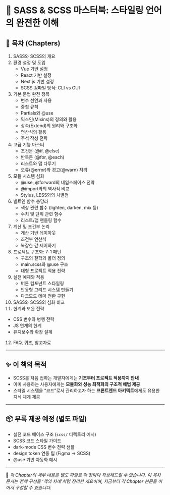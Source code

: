 # 📖 SASS & SCSS 마스터북: 스타일링 언어의 완전한 이해

## 📘 목차 (Chapters)

1. SASS와 SCSS의 개요
2. 환경 설정 및 도입
   - Vue 기반 설정
   - React 기반 설정
   - Next.js 기반 설정
   - SCSS 컴파일 방식: CLI vs GUI
3. 기본 문법 완전 정복
   - 변수 선언과 사용
   - 중첩 규칙
   - Partials와 @use
   - 믹스인(Mixins)의 정의와 활용
   - 상속(Extend)의 원리와 구조화
   - 연산식의 활용
   - 주석 작성 전략
4. 고급 기능 마스터
   - 조건문 (@if, @else)
   - 반복문 (@for, @each)
   - 리스트와 맵 다루기
   - 오류(@error)와 경고(@warn) 처리
5. 모듈 시스템 심화
   - @use, @forward의 네임스페이스 전략
   - @import와의 역사적 비교
   - Stylus, LESS와의 차별점
6. 빌트인 함수 총망라
   - 색상 관련 함수 (lighten, darken, mix 등)
   - 수치 및 단위 관련 함수
   - 리스트/맵 핸들링 함수
7. 계산 및 조건부 논리
   - 계산 기반 레이아웃
   - 조건부 연산식
   - 복잡한 값 제어하기
8. 프로젝트 구조화: 7-1 패턴
   - 구조의 철학과 폴더 정의
   - main.scss와 @use 구조
   - 대형 프로젝트 적용 전략
9. 실전 예제와 적용
   - 버튼 컴포넌트 스타일링
   - 반응형 그리드 시스템 만들기
   - 다크모드 테마 전환 구현
10. SASS와 SCSS의 심화 비교
11. 한계와 보완 전략
   - CSS 변수와 병행 전략
   - JS 연계의 한계
   - 유지보수와 확장 설계
12. FAQ, 퀴즈, 참고자료

---

## ✨ 이 책의 목적

- SCSS를 처음 접하는 개발자에게는 **기초부터 프로젝트 적용까지 안내**
- 이미 사용하는 사용자에게는 **모듈화와 성능 최적화의 구조적 해법 제공**
- 스타일 시스템을 “코드”로서 관리하고자 하는 **프론트엔드 아키텍트**에게도 유용한 지식 체계 제공

---

## 📦 부록 제공 예정 (별도 파일)

- 실전 코드 베이스 구조 (`scss/` 디렉토리 예시)
- SCSS 코드 스타일 가이드
- dark-mode CSS 변수 전략 샘플
- design token 연동 팁 (Figma → SCSS)
- @use 기반 자동화 예시

---

📝 *각 Chapter의 세부 내용은 별도 파일로 각 장마다 작성해드릴 수 있습니다. 이 목차 문서는 전체 구성을 ‘책의 차례’처럼 정리한 개요이며, 지금부터 각 Chapter 본문을 이어서 구성할 수 있습니다.*